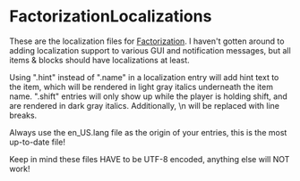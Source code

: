 FactorizationLocalizations
==========================
These are the localization files for [Factorization](http://www.minecraftforum.net/topic/1351802-).
I haven't gotten around to adding localization support to various GUI and notification messages, but all items & blocks should have localizations at least.

Using ".hint" instead of ".name" in a localization entry will add hint text to the item, which will be rendered in light gray italics underneath the item name. ".shift" entries will only show up while the player is holding shift, and are rendered in dark gray italics. Additionally, \n will be replaced with line breaks.

Always use the en_US.lang file as the origin of your entries, this is the most up-to-date file!

Keep in mind these files HAVE to be UTF-8 encoded, anything else will NOT work!
